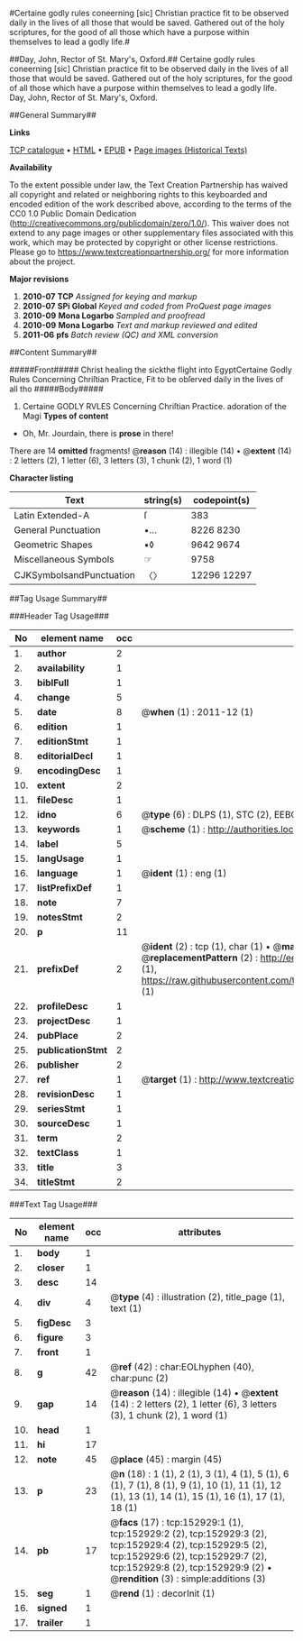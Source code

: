#Certaine godly rules coneerning [sic] Christian practice fit to be observed daily in the lives of all those that would be saved. Gathered out of the holy scriptures, for the good of all those which have a purpose within themselves to lead a godly life.#

##Day, John, Rector of St. Mary's, Oxford.##
Certaine godly rules coneerning [sic] Christian practice fit to be observed daily in the lives of all those that would be saved. Gathered out of the holy scriptures, for the good of all those which have a purpose within themselves to lead a godly life.
Day, John, Rector of St. Mary's, Oxford.

##General Summary##

**Links**

[TCP catalogue](http://www.ota.ox.ac.uk/tcp/)  • 
[HTML](http://tei.it.ox.ac.uk/tcp/Texts-HTML/free/A82/A82012.html)  • 
[EPUB](http://tei.it.ox.ac.uk/tcp/Texts-EPUB/free/A82/A82012.epub) • 
[Page images (Historical Texts)](https://historicaltexts.jisc.ac.uk/eebo-99895490e)

**Availability**

To the extent possible under law, the Text Creation Partnership has waived all copyright and related or neighboring rights to this keyboarded and encoded edition of the work described above, according to the terms of the CC0 1.0 Public Domain Dedication (http://creativecommons.org/publicdomain/zero/1.0/). This waiver does not extend to any page images or other supplementary files associated with this work, which may be protected by copyright or other license restrictions. Please go to https://www.textcreationpartnership.org/ for more information about the project.

**Major revisions**

1. __2010-07__ __TCP__ *Assigned for keying and markup*
1. __2010-07__ __SPi Global__ *Keyed and coded from ProQuest page images*
1. __2010-09__ __Mona Logarbo__ *Sampled and proofread*
1. __2010-09__ __Mona Logarbo__ *Text and markup reviewed and edited*
1. __2011-06__ __pfs__ *Batch review (QC) and XML conversion*

##Content Summary##

#####Front#####
Christ healing the sickthe flight into EgyptCertaine Godly Rules Concerning Chriſtian Practice, Fit to be obſerved daily in the lives of all tho
#####Body#####

1. Certaine GODLY RVLES Concerning Chriſtian Practice.
adoration of the Magi
**Types of content**

  * Oh, Mr. Jourdain, there is **prose** in there!

There are 14 **omitted** fragments! 
 @__reason__ (14) : illegible (14)  •  @__extent__ (14) : 2 letters (2), 1 letter (6), 3 letters (3), 1 chunk (2), 1 word (1)

**Character listing**


|Text|string(s)|codepoint(s)|
|---|---|---|
|Latin Extended-A|ſ|383|
|General Punctuation|•…|8226 8230|
|Geometric Shapes|▪◊|9642 9674|
|Miscellaneous Symbols|☞|9758|
|CJKSymbolsandPunctuation|〈〉|12296 12297|

##Tag Usage Summary##

###Header Tag Usage###

|No|element name|occ|attributes|
|---|---|---|---|
|1.|__author__|2||
|2.|__availability__|1||
|3.|__biblFull__|1||
|4.|__change__|5||
|5.|__date__|8| @__when__ (1) : 2011-12 (1)|
|6.|__edition__|1||
|7.|__editionStmt__|1||
|8.|__editorialDecl__|1||
|9.|__encodingDesc__|1||
|10.|__extent__|2||
|11.|__fileDesc__|1||
|12.|__idno__|6| @__type__ (6) : DLPS (1), STC (2), EEBO-CITATION (1), PROQUEST (1), VID (1)|
|13.|__keywords__|1| @__scheme__ (1) : http://authorities.loc.gov/ (1)|
|14.|__label__|5||
|15.|__langUsage__|1||
|16.|__language__|1| @__ident__ (1) : eng (1)|
|17.|__listPrefixDef__|1||
|18.|__note__|7||
|19.|__notesStmt__|2||
|20.|__p__|11||
|21.|__prefixDef__|2| @__ident__ (2) : tcp (1), char (1)  •  @__matchPattern__ (2) : ([0-9\-]+):([0-9IVX]+) (1), (.+) (1)  •  @__replacementPattern__ (2) : http://eebo.chadwyck.com/downloadtiff?vid=$1&page=$2 (1), https://raw.githubusercontent.com/textcreationpartnership/Texts/master/tcpchars.xml#$1 (1)|
|22.|__profileDesc__|1||
|23.|__projectDesc__|1||
|24.|__pubPlace__|2||
|25.|__publicationStmt__|2||
|26.|__publisher__|2||
|27.|__ref__|1| @__target__ (1) : http://www.textcreationpartnership.org/docs/. (1)|
|28.|__revisionDesc__|1||
|29.|__seriesStmt__|1||
|30.|__sourceDesc__|1||
|31.|__term__|2||
|32.|__textClass__|1||
|33.|__title__|3||
|34.|__titleStmt__|2||


###Text Tag Usage###

|No|element name|occ|attributes|
|---|---|---|---|
|1.|__body__|1||
|2.|__closer__|1||
|3.|__desc__|14||
|4.|__div__|4| @__type__ (4) : illustration (2), title_page (1), text (1)|
|5.|__figDesc__|3||
|6.|__figure__|3||
|7.|__front__|1||
|8.|__g__|42| @__ref__ (42) : char:EOLhyphen (40), char:punc (2)|
|9.|__gap__|14| @__reason__ (14) : illegible (14)  •  @__extent__ (14) : 2 letters (2), 1 letter (6), 3 letters (3), 1 chunk (2), 1 word (1)|
|10.|__head__|1||
|11.|__hi__|17||
|12.|__note__|45| @__place__ (45) : margin (45)|
|13.|__p__|23| @__n__ (18) : 1 (1), 2 (1), 3 (1), 4 (1), 5 (1), 6 (1), 7 (1), 8 (1), 9 (1), 10 (1), 11 (1), 12 (1), 13 (1), 14 (1), 15 (1), 16 (1), 17 (1), 18 (1)|
|14.|__pb__|17| @__facs__ (17) : tcp:152929:1 (1), tcp:152929:2 (2), tcp:152929:3 (2), tcp:152929:4 (2), tcp:152929:5 (2), tcp:152929:6 (2), tcp:152929:7 (2), tcp:152929:8 (2), tcp:152929:9 (2)  •  @__rendition__ (3) : simple:additions (3)|
|15.|__seg__|1| @__rend__ (1) : decorInit (1)|
|16.|__signed__|1||
|17.|__trailer__|1||
